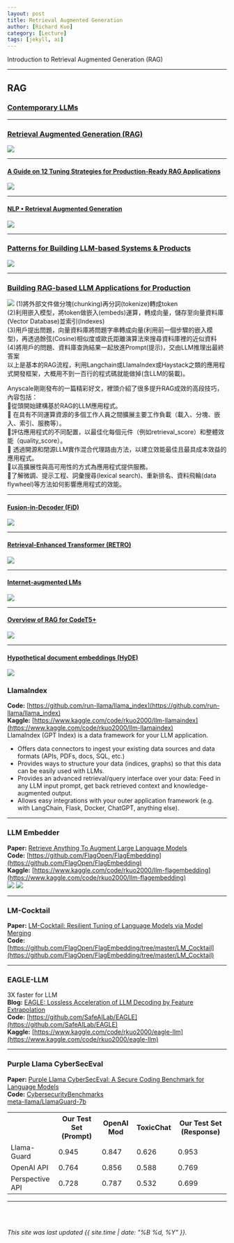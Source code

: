 ```yaml
---
layout: post
title: Retrieval Augmented Generation
author: [Richard Kuo]
category: [Lecture]
tags: [jekyll, ai]
---
```


Introduction to Retrieval Augmented Generation (RAG)

---
## RAG

### [Contemporary LLMs](https://www.kaggle.com/code/rkuo2000/contemporary-large-language-models-llms)

---
### [Retrieval Augmented Generation (RAG)](https://arxiv.org/abs/2005.11401)
![](https://eugeneyan.com/assets/rag.jpg)

---
#### [A Guide on 12 Tuning Strategies for Production-Ready RAG Applications](https://towardsdatascience.com/a-guide-on-12-tuning-strategies-for-production-ready-rag-applications-7ca646833439#156e)
![](https://miro.medium.com/v2/resize:fit:720/format:webp/1*tT14GpYfEMSqCjnt2UQOGQ.png)

---
#### [NLP • Retrieval Augmented Generation](https://aman.ai/primers/ai/RAG/)
![](https://aman.ai/primers/ai/assets/RAG/4.png)

---
### [Patterns for Building LLM-based Systems & Products](https://eugeneyan.com/writing/llm-patterns/)
![](https://eugeneyan.com/assets/llm-patterns-og.png)

---
### [Building RAG-based LLM Applications for Production](https://www.anyscale.com/blog/a-comprehensive-guide-for-building-rag-based-llm-applications-part-1)
![](https://images.ctfassets.net/xjan103pcp94/4PX0l1ruKqfH17YvUiMFPw/c60a7a665125cb8056bebcc146c23b76/image8.png)
(1)將外部文件做分塊(chunking)再分詞(tokenize)轉成token<br>
(2)利用嵌入模型，將token做嵌入(embeds)運算，轉成向量，儲存至向量資料庫(Vector Database)並索引(Indexes)<br>
(3)用戶提出問題，向量資料庫將問題字串轉成向量(利用前一個步驟的嵌入模型)，再透過餘弦(Cosine)相似度或歐氏距離演算法來搜尋資料庫裡的近似資料<br>
(4)將用戶的問題、資料庫查詢結果一起放進Prompt(提示)，交由LLM推理出最終答案<br>
以上是基本的RAG流程，利用Langchain或LlamaIndex或Haystack之類的應用程式開發框架，大概用不到一百行的程式碼就能做掉(含LLM的裝載)。<br>

Anyscale剛剛發布的一篇精彩好文，裡頭介紹了很多提升RAG成效的高段技巧，內容包括：<br>
🚀從頭開始建構基於RAG的LLM應用程式。<br>
🚀 在具有不同運算資源的多個工作人員之間擴展主要工作負載（載入、分塊、嵌入、索引、服務等）。<br>
🚀評估應用程式的不同配置，以最佳化每個元件（例如retrieval_score）和整體效能（quality_score）。<br>
🚀 透過開源和閉源LLM實作混合代理路由方法，以建立效能最佳且最具成本效益的應用程式。<br>
🚀以高擴展性與高可用性的方式為應用程式提供服務。<br>
🚀了解微調、提示工程、詞彙搜尋(lexical search)、重新排名、資料飛輪(data flywheel)等方法如何影響應用程式的效能。<br>

---
#### [Fusion-in-Decoder (FiD)](https://arxiv.org/abs/2007.01282)
![](https://eugeneyan.com/assets/fid.jpg)

---
#### [Retrieval-Enhanced Transformer (RETRO)](https://arxiv.org/abs/2112.04426)
![](https://eugeneyan.com/assets/retro.jpg)

---
#### [Internet-augmented LMs](https://arxiv.org/abs/2203.05115)
![](https://eugeneyan.com/assets/internet-llm.jpg)

---
#### [Overview of RAG for CodeT5+](https://arxiv.org/abs/2305.07922)
![](https://eugeneyan.com/assets/codet5.jpg)

---
#### [Hypothetical document embeddings (HyDE)](https://arxiv.org/abs/2212.10496)
![](https://eugeneyan.com/assets/hyde.jpg)

### LlamaIndex
**Code:** [https://github.com/run-llama/llama_index](https://github.com/run-llama/llama_index)<br>
**Kaggle:** [https://www.kaggle.com/code/rkuo2000/llm-llamaindex](https://www.kaggle.com/code/rkuo2000/llm-llamaindex)<br>
LlamaIndex (GPT Index) is a data framework for your LLM application.
* Offers data connectors to ingest your existing data sources and data formats (APIs, PDFs, docs, SQL, etc.)
* Provides ways to structure your data (indices, graphs) so that this data can be easily used with LLMs.
* Provides an advanced retrieval/query interface over your data: Feed in any LLM input prompt, get back retrieved context and knowledge-augmented output.
* Allows easy integrations with your outer application framework (e.g. with LangChain, Flask, Docker, ChatGPT, anything else).

---
### LLM Embedder
**Paper:** [Retrieve Anything To Augment Large Language Models](https://arxiv.org/abs/2310.07554)<br>
**Code:** [https://github.com/FlagOpen/FlagEmbedding](https://github.com/FlagOpen/FlagEmbedding)<br>
**Kaggle:** [https://www.kaggle.com/code/rkuo2000/llm-flagembedding](https://www.kaggle.com/code/rkuo2000/llm-flagembedding)<br>
![](https://substackcdn.com/image/fetch/w_1456,c_limit,f_webp,q_auto:good,fl_progressive:steep/https%3A%2F%2Fsubstack-post-media.s3.amazonaws.com%2Fpublic%2Fimages%2F2a4e4265-7dab-4c5d-b14f-5dfd1b270e75_746x735.png)
![](https://github.com/FlagOpen/FlagEmbedding/raw/master/FlagEmbedding/llm_embedder/imgs/llm-embedder.png)

---
### LM-Cocktail
**Paper:** [LM-Cocktail: Resilient Tuning of Language Models via Model Merging](https://arxiv.org/abs/2311.13534)<br>
**Code:** [https://github.com/FlagOpen/FlagEmbedding/tree/master/LM_Cocktail](https://github.com/FlagOpen/FlagEmbedding/tree/master/LM_Cocktail)<br>

---
### EAGLE-LLM
3X faster for LLM<br>
**Blog:** [EAGLE: Lossless Acceleration of LLM Decoding by Feature Extrapolation](https://sites.google.com/view/eagle-llm)<br>
**Code:** [https://github.com/SafeAILab/EAGLE](https://github.com/SafeAILab/EAGLE)<br>
**Kaggle:** [https://www.kaggle.com/code/rkuo2000/eagle-llm](https://www.kaggle.com/code/rkuo2000/eagle-llm)<br>

---
### Purple Llama CyberSecEval
**Paper:** [Purple Llama CyberSecEval: A Secure Coding Benchmark for Language Models](https://arxiv.org/abs/2312.04724)<br>
**Code:** [CybersecurityBenchmarks](https://github.com/facebookresearch/PurpleLlama/tree/main/CybersecurityBenchmarks)<br>
[meta-llama/LlamaGuard-7b](https://huggingface.co/meta-llama/LlamaGuard-7b)<br>
<table>
<tr><th>           </th><th>Our Test Set (Prompt)</th><th>OpenAI Mod</th><th>ToxicChat</th><th>Our Test Set (Response)</th></tr>
<tr><td>Llama-Guard</td><td>0.945</td><td>0.847</td><td>0.626</td><td>0.953</td></tr>
<tr><td>OpenAI API</td><td>	0.764</td><td>0.856</td><td>0.588</td><td>0.769</td></tr>
<tr><td>Perspective API</td><td>0.728</td><td>0.787</td><td>0.532</td><td>0.699</td></tr>
</table>




---


<br>
<br>

*This site was last updated {{ site.time | date: "%B %d, %Y" }}.*

